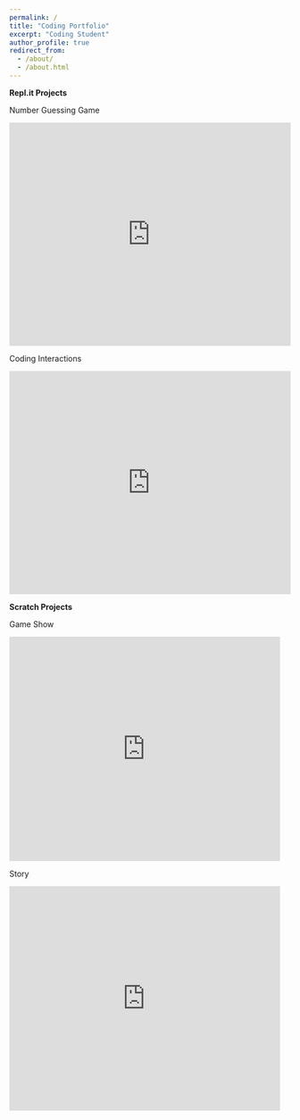 ```yaml
---
permalink: /
title: "Coding Portfolio"
excerpt: "Coding Student"
author_profile: true
redirect_from: 
  - /about/
  - /about.html
---
```


<b>Repl.it Projects</b>
<p>Number Guessing Game</p>
<iframe height="400px" width="100%" src="https://repl.it/@JASONPHO/Code?lite=true" scrolling="no" frameborder="no" allowtransparency="true" allowfullscreen="true" sandbox="allow-forms allow-pointer-lock allow-popups allow-same-origin allow-scripts allow-modals"></iframe>

<p>Coding Interactions</p>
<iframe height="400px" width="100%" src="https://repl.it/@JASONPHO/Hack-A-Thon?lite=true" scrolling="no" frameborder="no" allowtransparency="true" allowfullscreen="true" sandbox="allow-forms allow-pointer-lock allow-popups allow-same-origin allow-scripts allow-modals"></iframe>



<b>Scratch Projects</b>
<p>Game Show</p>
<iframe src="https://scratch.mit.edu/projects/333062479/embed" allowtransparency="true" width="485" height="402" frameborder="0" scrolling="no" allowfullscreen></iframe> 

<p>Story</p>
<iframe src="https://scratch.mit.edu/projects/329601821/embed" allowtransparency="true" width="485" height="402" frameborder="0" scrolling="no" allowfullscreen></iframe>


